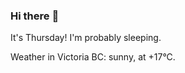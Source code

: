 ### Hi there :wave:

It's Thursday! I'm probably sleeping.

Weather in Victoria BC: sunny, at +17°C.
